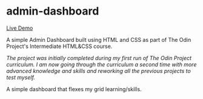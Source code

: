 # admin-dashboard

[Live Demo](https://ashish-krishna-k.github.io/admin-dashboard/)

A simple Admin Dashboard built using HTML and CSS as part of The Odin Project's Intermediate HTML&CSS course.

*The project was initially completed during my first run of The Odin Project curriculum. I am now going through the curriculum a second time with more advanced knowledge and skills and reworking all the previous projects to test myself.*

A simple dashboard that flexes my grid learning/skills.